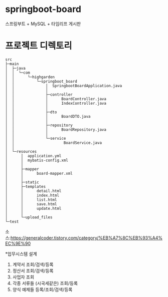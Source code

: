 # springboot-board
스프링부트 + MySQL + 타임리프 게시판

# 프로젝트 디렉토리
```
src
├─main
│  ├─java
│  │  └─com
│  │      └─highgarden
│  │          └─springboot_board
│  │              │  SpringbootBoardApplication.java
│  │              │  
│  │              ├─controller
│  │              │      BoardController.java
│  │              │      IndexController.java
│  │              │      
│  │              ├─dto
│  │              │      BoardDTO.java
│  │              │      
│  │              ├─repository
│  │              │      BoardRepository.java
│  │              │      
│  │              └─service
│  │                      BoardService.java
│  │                      
│  └─resources
│      │  application.yml
│      │  mybatis-config.xml
│      │  
│      ├─mapper
│      │      board-mapper.xml
│      │      
│      ├─static
│      ├─templates
│      │      detail.html
│      │      index.html
│      │      list.html
│      │      save.html
│      │      update.html
│      │      
│      └─upload_files
└─test
```

소스:https://generalcoder.tistory.com/category/%EB%A7%8C%EB%93%A4%EC%9E%90

*업무시스템 설계

1. 계약서 조회/검색/등록 
2. 정산서 조회/검색/등록 
3. 사업자 조회
4. 각종 서류들 (시국세같은) 조회/등록
5. 양식 예제들 등록/조회/검색/등록

